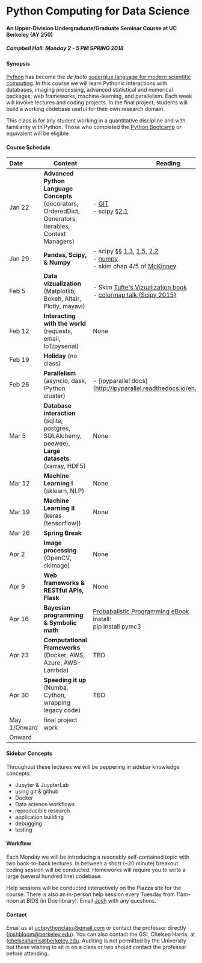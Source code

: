 Python Computing for Data Science
==============

#### An Upper-Division Undergraduate/Graduate Seminar Course at UC Berkeley (AY 250) ####

##### Campbell Hall: Monday 2 - 5 PM SPRING 2018 #####

#### Synopsis ####

[Python](http://python.org) has become the *de facto* [superglue language for modern scientific computing](http://www.reddit.com/r/Python/comments/y9rku/astrophysicist_joshua_bloom_on_python_as_super/). In this course we will learn Pythonic interactions with databases, imaging processing, advanced statistical and numerical packages, web frameworks, machine-learning, and parallelism. Each week will involve lectures and coding projects. In the final project, students will build a working codebase useful for their own research domain.

This class is for any student working in a quantitative discipline and with familiarity with Python. Those who completed the [Python Bootcamp](http://www.pythonbootcamp.info) or equivalent will be eligible

#### Course Schedule ####

Date | Content | Reading | Leader
:--- | --------| ------- | ---: |
Jan 22  | **Advanced Python Language Concepts** (decorators, OrderedDict, <br>Generators, Iterables, Context Managers)	| - [GIT](http://marwahaha.github.io/2015-07-09-berkeley/git/) <br> - scipy [&sect;2.1](http://www.scipy-lectures.org/) </br> | Josh
Jan 29   | **Pandas, Scipy, & Numpy**         | - scipy &sect;&sect; [1.3](http://www.scipy-lectures.org/intro/numpy/index.html), [1.5](http://www.scipy-lectures.org/intro/scipy.html), [2.2](http://www.scipy-lectures.org/advanced/advanced_numpy/index.html)<br>- [numpy](https://hal.inria.fr/inria-00564007/document)</br> - skim chap 4/5 of [McKinney](http://shop.oreilly.com/product/0636920023784.do?code=B2S3) | Josh
Feb 5	| **Data vizualization** (Matplotlib, Bokeh, Altair, Plotly, mayavi)   | - Skim [Tufte's Vizualization book](https://www.amazon.com/Visual-Display-Quantitative-Information/dp/0961392142)<br> - [colormap talk (Scipy 2015)](https://www.youtube.com/watch?v=xAoljeRJ3lU) | Josh
Feb 12  | **Interacting with the world** (requests, email, IoT/pyserial)	| None | Josh
Feb 19  | **Holiday** (no class) |  | 
Feb 26  | **Parallelism** (asyncio, dask, IPython cluster)  | - [ipyparallel docs] (http://ipyparallel.readthedocs.io/en/latest/intro.html) |Josh
Mar 5  | **Database interaction** (sqlite, postgres, SQLAlchemy, peewee),<br>**Large datasets** (xarray, HDF5) |  None | Josh
Mar 12  | **Machine Learning I** (sklearn, NLP) | None |Josh
Mar 19	| **Machine Learning II** (keras [tensorflow]) | None |Josh
Mar 26  | **Spring Break** |  | 
Apr 2	| **Image processing** (OpenCV, skimage)  | None | **Stefan van der Walt**
Apr 9	| **Web frameworks & RESTful APIs, Flask**		| None |  Josh
Apr 16	|	**Bayesian programming & Symbolic math**	| [Probabalistic Programming eBook](http://nbviewer.jupyter.org/github/CamDavidsonPilon/Probabilistic-Programming-and-Bayesian-Methods-for-Hackers/blob/master/Chapter1_Introduction/Ch1_Introduction_PyMC3.ipynb)<br>install:<br>pip install pymc3| **TBD**
Apr 23	| **Computational Frameworks** (Docker, AWS, Azure, AWS-Lambda)  | TBD | Josh
Apr 30   | **Speeding it up** (Numba, Cython, wrapping legacy code) | TBD | Josh 
May 1/Onward   | final project work |
Onward	| 


#### Sidebar Concepts ####

Throughout these lectures we will be peppering in sidebar knowledge concepts:

  - Jupyter & JuypterLab
  - using git & github
  - Docker
  - Data science workflows
  - reproducible research
  - application building
  - debugging
  - testing

#### Workflow ####

Each Monday we will be introducing a resonably self-contained topic with two back-to-back lectures. In between a short (~20 minute) breakout coding session will be conducted. Homeworks will require you to write a large (several hundred line) codebase.

Help sessions will be conducted interactively on the Piazza site for the course. There is also an in-person help session every Tuesday from 11am-noon at BIDS (in Doe library). Email [Josh](mailto:joshbloom@berkeley.edu) with any questions.

#### Contact ####

Email us at [ucbpythonclass@gmail.com](mailto:ucbpythonclass@gmail.com) or contact the professor directly ([joshbloom@berkeley.edu](joshbloom@berkeley.edu)).  You can also contact the GSI, Chelsea Harris, at ([chelseaharris@berkeley.edu](chelseaharris@berkeley.edu). Auditing is not permitted by the University but those wishing to sit in on a class or two should contact the professor before attending.
